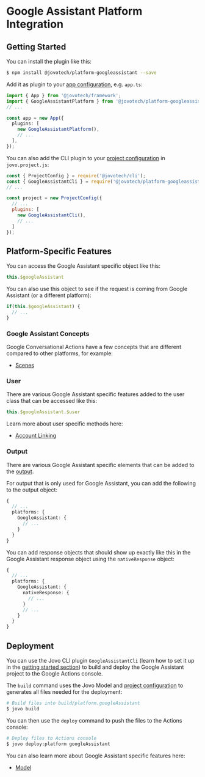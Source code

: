 # Google Assistant Platform Integration

## Getting Started

You can install the plugin like this:

```sh
$ npm install @jovotech/platform-googleassistant --save
```

Add it as plugin to your [app configuration](../docs/app-config.md), e.g. `app.ts`:

```typescript
import { App } from '@jovotech/framework';
import { GoogleAssistantPlatform } from '@jovotech/platform-googleassistant';
// ...

const app = new App({
  plugins: [
    new GoogleAssistantPlatform(),
    // ...
  ],
});
```

You can also add the CLI plugin to your [project configuration](../docs/project-config.md) in `jovo.project.js`:

```js
const { ProjectConfig } = require('@jovotech/cli');
const { GoogleAssistantCli } = require('@jovotech/platform-googleassistant');
// ...

const project = new ProjectConfig({
  // ...
  plugins: [
    new GoogleAssistantCli(),
    // ...
  ]
});
```

## Platform-Specific Features

You can access the Google Assistant specific object like this:

```typescript
this.$googleAssistant
```

You can also use this object to see if the request is coming from Google Assistant (or a different platform):

```typescript
if(this.$googleAssistant) {
  // ...
}
```

### Google Assistant Concepts

Google Conversational Actions have a few concepts that are different compared to other platforms, for example:

* [Scenes](./docs/scenes.md)


### User

There are various Google Assistant specific features added to the user class that can be accessed like this:

```typescript
this.$googleAssistant.$user
```

Learn more about user specific methods here:

* [Account Linking](./docs/account-linking.md)



### Output

There are various Google Assistant specific elements that can be added to the [output](../../docs/output.md).

For output that is only used for Google Assistant, you can add the following to the output object:

```typescript
{
  // ...
  platforms: {
    GoogleAssistant: {
      // ...
    }
  }
}
```

You can add response objects that should show up exactly like this in the Google Assistant response object using the `nativeResponse` object:

```typescript
{
  // ...
  platforms: {
    GoogleAssistant: {
      nativeResponse: {
        // ...
      }
      // ...
    }
  }
}
```

## Deployment

You can use the Jovo CLI plugin `GoogleAssistantCli` (learn how to set it up in the [getting started section](#getting-started)) to build and deploy the Google Assistant project to the Google Actions console.

The `build` command uses the Jovo Model and [project configuration](../../docs/project-config.md) to generates all files needed for the deployment:

```sh
# Build files into build/platform.googleAssistant
$ jovo build
```

You can then use the `deploy` command to push the files to the Actions console:

```sh
# Deploy files to Actions console
$ jovo deploy:platform googleAssistant
```

You can also learn more about Google Assistant specific features here:

* [Model](./docs/model.md)
